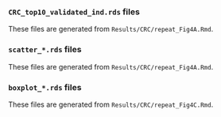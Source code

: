 ### `CRC_top10_validated_ind.rds` files
These files are generated from `Results/CRC/repeat_Fig4A.Rmd`.

### `scatter_*.rds` files
These files are generated from `Results/CRC/repeat_Fig4A.Rmd`.

### `boxplot_*.rds` files
These files are generated from `Results/CRC/repeat_Fig4C.Rmd`.
